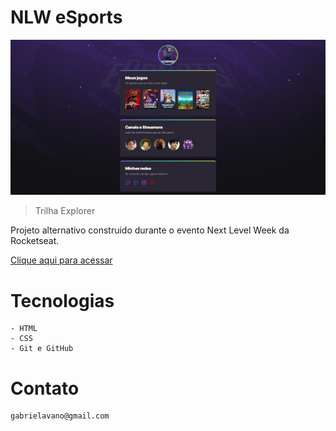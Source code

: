 # NLW eSports

![preview](/.github/preview.png)

> Trilha Explorer

Projeto alternativo construido durante o evento Next Level Week da Rocketseat.

[Clique aqui para acessar](https://gabsv.github.io/NLW)

# Tecnologias
    - HTML
    - CSS
    - Git e GitHub

# Contato
    gabrielavano@gmail.com